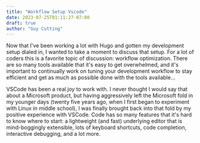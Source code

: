 ```yaml
---
title: "Workflow Setup Vscode"
date: 2023-07-25T01:11:27-07:00
draft: true
author: "Guy Cutting"
---
```


Now that I've been working a lot with Hugo and gotten my development setup dialed in, I wanted to take a moment to discuss that setup. For a lot of coders this is a favorite topic of discussion: workflow optimization. There are so many tools available that it's easy to get overwhelmed, and it's important to continually work on tuning your development workflow to stay efficient and get as much as possible done with the tools available...

VSCode has been a real joy to work with. I never thought I would say that about a Microsoft product, but having aggressively left the Microsoft fold in my younger days (twenty five years ago, when I first began to experiment with Linux in middle school), I was finally brought back into that fold by my positive experience with VSCode. Code has so many features that it's hard to know where to start: a lightweight (and fast) underlying editor that is mind-boggingly extensible, lots of keyboard shortcuts, code completion, interactive debugging, and a lot more. 